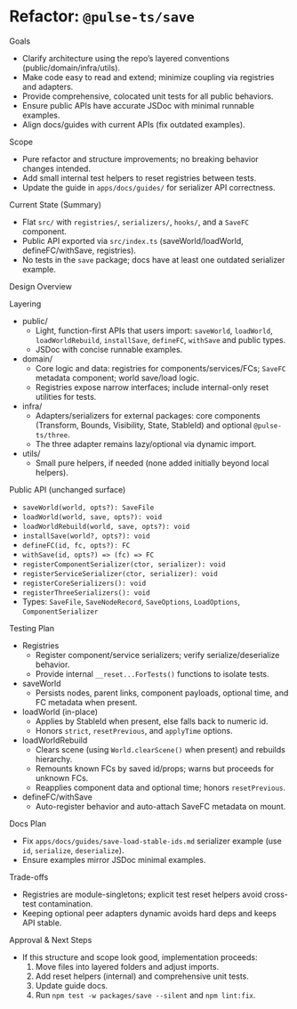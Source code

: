 # Refactor: `@pulse-ts/save`

Goals
- Clarify architecture using the repo’s layered conventions (public/domain/infra/utils).
- Make code easy to read and extend; minimize coupling via registries and adapters.
- Provide comprehensive, colocated unit tests for all public behaviors.
- Ensure public APIs have accurate JSDoc with minimal runnable examples.
- Align docs/guides with current APIs (fix outdated examples).

Scope
- Pure refactor and structure improvements; no breaking behavior changes intended.
- Add small internal test helpers to reset registries between tests.
- Update the guide in `apps/docs/guides/` for serializer API correctness.

Current State (Summary)
- Flat `src/` with `registries/`, `serializers/`, `hooks/`, and a `SaveFC` component.
- Public API exported via `src/index.ts` (saveWorld/loadWorld, defineFC/withSave, registries).
- No tests in the `save` package; docs have at least one outdated serializer example.

Design Overview

Layering
- public/
  - Light, function-first APIs that users import: `saveWorld`, `loadWorld`, `loadWorldRebuild`, `installSave`, `defineFC`, `withSave` and public types.
  - JSDoc with concise runnable examples.
- domain/
  - Core logic and data: registries for components/services/FCs; `SaveFC` metadata component; world save/load logic.
  - Registries expose narrow interfaces; include internal-only reset utilities for tests.
- infra/
  - Adapters/serializers for external packages: core components (Transform, Bounds, Visibility, State, StableId) and optional `@pulse-ts/three`.
  - The three adapter remains lazy/optional via dynamic import.
- utils/
  - Small pure helpers, if needed (none added initially beyond local helpers).

Public API (unchanged surface)
- `saveWorld(world, opts?): SaveFile`
- `loadWorld(world, save, opts?): void`
- `loadWorldRebuild(world, save, opts?): void`
- `installSave(world?, opts?): void`
- `defineFC(id, fc, opts?): FC`
- `withSave(id, opts?) => (fc) => FC`
- `registerComponentSerializer(ctor, serializer): void`
- `registerServiceSerializer(ctor, serializer): void`
- `registerCoreSerializers(): void`
- `registerThreeSerializers(): void`
- Types: `SaveFile`, `SaveNodeRecord`, `SaveOptions`, `LoadOptions`, `ComponentSerializer`

Testing Plan
- Registries
  - Register component/service serializers; verify serialize/deserialize behavior.
  - Provide internal `__reset...ForTests()` functions to isolate tests.
- saveWorld
  - Persists nodes, parent links, component payloads, optional time, and FC metadata when present.
- loadWorld (in-place)
  - Applies by StableId when present, else falls back to numeric id.
  - Honors `strict`, `resetPrevious`, and `applyTime` options.
- loadWorldRebuild
  - Clears scene (using `World.clearScene()` when present) and rebuilds hierarchy.
  - Remounts known FCs by saved id/props; warns but proceeds for unknown FCs.
  - Reapplies component data and optional time; honors `resetPrevious`.
- defineFC/withSave
  - Auto-register behavior and auto-attach SaveFC metadata on mount.

Docs Plan
- Fix `apps/docs/guides/save-load-stable-ids.md` serializer example (use `id`, `serialize`, `deserialize`).
- Ensure examples mirror JSDoc minimal examples.

Trade-offs
- Registries are module-singletons; explicit test reset helpers avoid cross-test contamination.
- Keeping optional peer adapters dynamic avoids hard deps and keeps API stable.

Approval & Next Steps
- If this structure and scope look good, implementation proceeds:
  1) Move files into layered folders and adjust imports.
  2) Add reset helpers (internal) and comprehensive unit tests.
  3) Update guide docs.
  4) Run `npm test -w packages/save --silent` and `npm lint:fix`.


